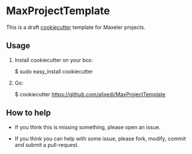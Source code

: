 MaxProjectTemplate
==================

This is a draft [cookiecutter](https://github.com/audreyr/cookiecutter) template for Maxeler projects.


Usage
-----

1. Install cookiecutter on your box:

    $ sudo easy_install cookiecutter

2. Go:

    $ cookiecutter https://github.com/alixedi/MaxProjectTemplate


How to help
-----------

* If you think this is missing something, please open an issue.

* If you think you can help with some issue, please fork, modify, commit and submit a pull-request.

